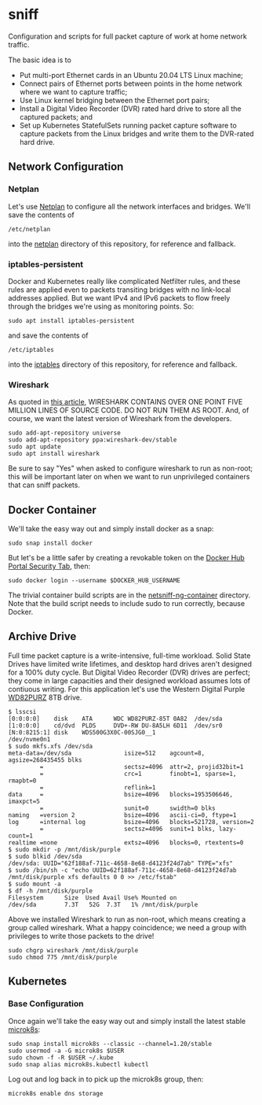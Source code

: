 # sniff
Configuration and scripts for full packet capture of work at home 
network traffic.

The basic idea is to 
 - Put multi-port Ethernet cards in an Ubuntu 20.04 LTS Linux machine;
 - Connect pairs of Ethernet ports between points in the home network
   where we want to capture traffic;
 - Use Linux kernel bridging between the Ethernet port pairs;
 - Install a Digital Video Recorder (DVR) rated hard drive to
   store all the captured packets; and
 - Set up Kubernetes StatefulSets running packet capture software
   to capture packets from the Linux bridges and write them to the
   DVR-rated hard drive.

## Network Configuration

### Netplan
Let's use [Netplan](https://netplan.io/) to configure all the network
interfaces and bridges.  We'll save the contents of
```
/etc/netplan
```
into the [netplan](netplan) directory of this repository, for reference
and fallback.

### iptables-persistent
Docker and Kubernetes really like complicated Netfilter rules, and these
rules are applied even to packets transiting bridges with no link-local
addresses applied.  But we want IPv4 and IPv6 packets to flow freely
through the bridges we're using as monitoring points.  So:
```
sudo apt install iptables-persistent
```
and save the contents of
```
/etc/iptables
```
into the [iptables](iptables) directory of this repository, for reference
and fallback.

### Wireshark
As quoted in [this article](https://packetlife.net/blog/2010/mar/19/sniffing-wireshark-non-root-user/),
WIRESHARK CONTAINS OVER ONE POINT FIVE MILLION LINES OF SOURCE CODE. DO NOT RUN THEM AS ROOT.
And, of course, we want the latest version of Wireshark from the developers.
```
sudo add-apt-repository universe
sudo add-apt-repository ppa:wireshark-dev/stable
sudo apt update
sudo apt install wireshark
```
Be sure to say "Yes" when asked to configure wireshark to run as non-root; this
will be important later on when we want to run unprivileged containers that
can sniff packets.

## Docker Container
We'll take the easy way out and simply install docker as a snap:
```
sudo snap install docker
```
But let's be a little safer by creating a revokable token on the
[Docker Hub Portal Security Tab](https://hub.docker.com/settings/security), then:
```
sudo docker login --username $DOCKER_HUB_USERNAME
```
The trivial container build scripts are in the
[netsniff-ng-container](netsniff-ng-container) directory.  Note that the
build script needs to include sudo to run correctly, because Docker.

## Archive Drive
Full time packet capture is a write-intensive, full-time workload.
Solid State Drives have limited write lifetimes, and desktop
hard drives aren't designed for a 100% duty cycle.  But
Digital Video Recorder (DVR) drives are perfect; they come in
large capacities and their designed workload assumes lots of
contiuous writing.  For this application let's use the 
Western Digital Purple 
[WD82PURZ](https://shop.westerndigital.com/tools/documentRequestHandler?docPath=/content/dam/doc-library/en_us/assets/public/western-digital/product/internal-drives/wd-purple-hdd/product-brief-wd-purple-hdd.pdf)
8TB drive.

```
$ lsscsi
[0:0:0:0]    disk    ATA      WDC WD82PURZ-85T 0A82  /dev/sda
[1:0:0:0]    cd/dvd  PLDS     DVD+-RW DU-8A5LH 6D11  /dev/sr0
[N:0:8215:1] disk    WDS500G3X0C-00SJG0__1                      /dev/nvme0n1
$ sudo mkfs.xfs /dev/sda
meta-data=/dev/sda               isize=512    agcount=8, agsize=268435455 blks
         =                       sectsz=4096  attr=2, projid32bit=1
         =                       crc=1        finobt=1, sparse=1, rmapbt=0
         =                       reflink=1
data     =                       bsize=4096   blocks=1953506646, imaxpct=5
         =                       sunit=0      swidth=0 blks
naming   =version 2              bsize=4096   ascii-ci=0, ftype=1
log      =internal log           bsize=4096   blocks=521728, version=2
         =                       sectsz=4096  sunit=1 blks, lazy-count=1
realtime =none                   extsz=4096   blocks=0, rtextents=0
$ sudo mkdir -p /mnt/disk/purple
$ sudo blkid /dev/sda
/dev/sda: UUID="62f188af-711c-4658-8e68-d4123f24d7ab" TYPE="xfs"
$ sudo /bin/sh -c "echo UUID=62f188af-711c-4658-8e68-d4123f24d7ab /mnt/disk/purple xfs defaults 0 0 >> /etc/fstab"
$ sudo mount -a
$ df -h /mnt/disk/purple
Filesystem      Size  Used Avail Use% Mounted on
/dev/sda        7.3T   52G  7.3T   1% /mnt/disk/purple
```
Above we installed Wireshark to run as non-root, which means creating a
group called wireshark.  What a happy coincidence; we need a group with privileges
to write those packets to the drive!
```
sudo chgrp wireshark /mnt/disk/purple
sudo chmod 775 /mnt/disk/purple
```

## Kubernetes
### Base Configuration
Once again we'll take the easy way out and simply install the latest
stable [microk8s](https://microk8s.io):
```
sudo snap install microk8s --classic --channel=1.20/stable
sudo usermod -a -G microk8s $USER
sudo chown -f -R $USER ~/.kube
sudo snap alias microk8s.kubectl kubectl
```
Log out and log back in to pick up the microk8s group, then:
```
microk8s enable dns storage
```

